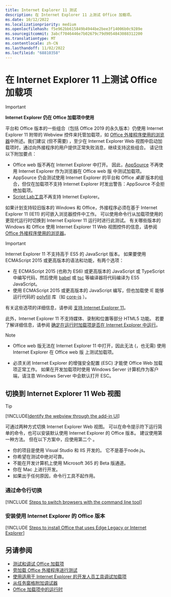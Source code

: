 ```yaml
---
title: Internet Explorer 11 测试
description: 在 Internet Explorer 11 上测试 Office 加载项。
ms.date: 10/12/2022
ms.localizationpriority: medium
ms.openlocfilehash: f5e962bb615849b4944be2bee3f14006b0c9289e
ms.sourcegitcommit: 3abcf7046446e7b02679c79d9054843088312200
ms.translationtype: MT
ms.contentlocale: zh-CN
ms.lasthandoff: 11/02/2022
ms.locfileid: "68810358"
---
```

# <a name="test-your-office-add-in-on-internet-explorer-11"></a>在 Internet Explorer 11 上测试 Office 加载项

> [!IMPORTANT]
> **Internet Explorer 仍在 Office 加载项中使用**
>
> 平台和 Office 版本的一些组合（包括 Office 2019 的永久版本）仍使用 Internet Explorer 11 附带的 Webview 控件来托管加载项，如 [Office 外接程序使用的浏览器](../concepts/browsers-used-by-office-web-add-ins.md)中所述。我们建议 (但不需要) ，至少在 Internet Explorer Web 视图中启动加载项时，通过向外接程序的用户提供正常失败消息，继续支持这些组合。 请记住以下附加要点：
>
> - Office web 版不再在 Internet Explorer 中打开。 因此，[AppSource](/office/dev/store/submit-to-appsource-via-partner-center) 不再使用 Internet Explorer 作为浏览器在 Office web 版 中测试加载项。
> - AppSource 仍会测试使用 Internet Explorer 的平台和 Office *桌面* 版本的组合，但仅在加载项不支持 Internet Explorer 时发出警告：AppSource 不会拒绝加载项。
> - [Script Lab工具](../overview/explore-with-script-lab.md)不再支持 Internet Explorer。

如果计划支持较旧版本的 Windows 和 Office，外接程序必须在基于 Internet Explorer 11 (IE11) 的可嵌入浏览器控件中工作。 可以使用命令行从加载项使用的更现代运行时切换到 Internet Explorer 11 运行时进行此测试。 有关哪些版本的 Windows 和 Office 使用 Internet Explorer 11 Web 视图控件的信息，请参阅 [Office 外接程序使用的浏览器](../concepts/browsers-used-by-office-web-add-ins.md)。

> [!IMPORTANT]
> Internet Explorer 11 不支持高于 ES5 的 JavaScript 版本。 如果要使用 ECMAScript 2015 或更高版本的语法和功能，有两个选项：
>
> - 在 ECMAScript 2015 (也称为 ES6) 或更高版本的 JavaScript 或 TypeScript 中编写代码，然后使用 [babel](https://babeljs.io/) 或 [tsc](https://www.typescriptlang.org/index.html) 等编译器将代码编译为 ES5 JavaScript。
> - 使用 ECMAScript 2015 或更高版本的 JavaScript 编写，但也加载使 IE 能够运行代码的 [polyfill](https://en.wikipedia.org/wiki/Polyfill_(programming)) 库（如 [core-js](https://github.com/zloirock/core-js) ）。
>
> 有关这些选项的详细信息，请参阅 [支持 Internet Explorer 11](../develop/support-ie-11.md)。
>
> 此外，Internet Explorer 11 不支持媒体、录制和位置等部分 HTML5 功能。 若要了解详细信息，请参阅 [确定在运行时加载项是否在 Internet Explorer 中运行](../develop/support-ie-11.md#determine-at-runtime-if-the-add-in-is-running-in-internet-explorer)。

> [!NOTE]
> - Office web 版无法在 Internet Explorer 11 中打开，因此无法 (，也无需) 使用 Internet Explorer 在 Office web 版 上测试加载项。
>
> - 必须关闭 Internet Explorer 的增强安全配置 (ESC) 才能使 Office Web 加载项正常工作。 如果在开发加载项时使用 Windows Server 计算机作为客户端，请注意 Windows Server 中会默认打开 ESC。

## <a name="switch-to-the-internet-explorer-11-webview"></a>切换到 Internet Explorer 11 Web 视图

> [!TIP]
> [!INCLUDE[Identify the webview through the add-in UI](../includes/identify-webview-in-ui.md)]

可通过两种方式切换 Internet Explorer Web 视图。 可以在命令提示符下运行简单的命令，也可以安装默认使用 Internet Explorer 的 Office 版本。 建议使用第一种方法。 但在以下方案中，应使用第二个 。

- 你的项目是使用 Visual Studio 和 IIS 开发的。 它不是基于node.js。
- 你希望在测试中绝对可靠。
- 不能在开发计算机上使用 Microsoft 365 的 Beta 版通道。
- 你在 Mac 上进行开发。 
- 如果出于任何原因，命令行工具不起作用。

### <a name="switch-via-the-command-line"></a>通过命令行切换

[!INCLUDE [Steps to switch browsers with the command line tool](../includes/use-legacy-edge-or-ie.md)]

### <a name="install-a-version-of-office-that-uses-internet-explorer"></a>安装使用 Internet Explorer 的 Office 版本

[!INCLUDE [Steps to install Office that uses Edge Legacy or Internet Explorer](../includes/install-office-that-uses-legacy-edge-or-ie.md)]

## <a name="see-also"></a>另请参阅

- [测试和调试 Office 加载项](test-debug-office-add-ins.md)
- [旁加载 Office 外接程序进行测试](create-a-network-shared-folder-catalog-for-task-pane-and-content-add-ins.md)
- [使用适用于 Internet Explorer 的开发人员工具调试加载项](debug-add-ins-using-f12-tools-ie.md)
- [从任务窗格附加调试器](attach-debugger-from-task-pane.md)
- [Office 加载项中的运行时](runtimes.md)